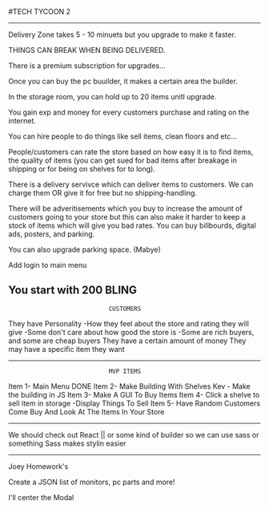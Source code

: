 #TECH TYCOON 2

------------------------------------------------------------------------------------------------------------------------------------------------------------------------------------------------------------------------------------

Delivery Zone takes 5 - 10 minuets but you upgrade to make it faster.

THINGS CAN BREAK WHEN BEING DELIVERED.

There is a premium subscription for upgrades...

Once you can buy the pc buuilder, it makes a certain area the builder.

In the storage room, you can hold up to 20 items unitl upgrade.

You gain exp and money for every customers purchase and rating on the internet.

You can hire people to do things like sell items, clean floors and etc...

People/customers can rate the store based on how easy it is to find items, the quality of items 
(you can get sued for bad items after breakage in shipping or for being on shelves for to long).

There is a delivery servivce which can deliver items to customers. We can charge them OR give it for free but
no shipping-handling.

There will be adveritisements which you buy to increase the amount of customers going to your store
but this can also make it harder to keep a stock of items which will give you bad rates. You can buy billbourds, digital ads, posters, and parking.

You can also upgrade parking space.  (Mabye)

Add login to main menu

You start with 200 BLING
------------------------------------------------------------------------------------------------------------------------------------------------------------------------------------------------------------------------------------
								CUSTOMERS

They have Personality
	-How they feel about the store and rating they will give
	-Some don't care about how good the store is
	-Some are rich buyers, and some are cheap buyers
They have a certain amount of money
They may have a specific item they want



------------------------------------------------------------------------------------------------------------------------------------------------------------------------------------------------------------------------------------

								MVP ITEMS

Item 1- Main Menu DONE
Item 2- Make Building With Shelves
		Kev - Make the building in JS
Item 3- Make A GUI To Buy Items
Item 4- Click a shelve to sell item in storage
	-Display Things To Sell
Item 5- Have Random Customers Come Buy And Look At The Items In Your Store


------------------------------------------------------------------------------------------------------------------------------------------------------------------------------------------------------------------------------------

We should check out React || or some kind of builder so we can use sass or something
Sass makes stylin easier


------------------------------------------------------------------------------------------------------------------------------------------------------------------------------------------------------------------------------------

Joey Homework's

Create a JSON list of monitors, pc parts and more!




I'll center the Modal


